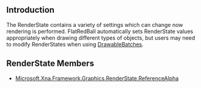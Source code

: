 ## Introduction

The RenderState contains a variety of settings which can change now rendering is performed. FlatRedBall automatically sets RenderState values appropriately when drawing different types of objects, but users may need to modify RenderStates when using [DrawableBatches](/frb/docs/index.php?title=FlatRedBall.Graphics.DrawableBatch "FlatRedBall.Graphics.DrawableBatch").

## RenderState Members

-   [Microsoft.Xna.Framework.Graphics.RenderState.ReferenceAlpha](/frb/docs/index.php?title=Microsoft.Xna.Framework.Graphics.RenderState.ReferenceAlpha "Microsoft.Xna.Framework.Graphics.RenderState.ReferenceAlpha")
